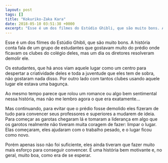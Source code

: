 ```yaml
---
layout: post
tags: []
title: "Kokuriko-Zaka Kara"
date: 2018-05-10 03:51:38 +0000
excerpt: "Esse é um dos filmes do Estúdio Ghibli, que são muito bons. A história conta fala de um grupo de estudantes que gostavam muito do prédio..."
---
```


Esse é um dos filmes do Estúdio Ghibli, que são muito bons. A história conta fala de um grupo de estudantes que gostavam muito do prédio onde ficavam os clubes do colégio deles, mas um dia os diretores resolveram demolir ele.

Os estudantes, que há anos viam aquele lugar como um centro para despertar a criatividade deles e toda a juventude que eles tem de sobra, não gostaram nada disso. Por outro lado com tantos clubes usando aquele lugar ele estava uma bagunça.

Ao mesmo tempo parece que rolou um romance ou algo bem sentimental nessa história, mas não me lembro agora o que era exatamente…

Mas continuando, para evitar que o prédio fosse demolido eles fizeram de tudo para convencer seus professores e superiores a mudarem de ideia. Para começar as garotas chegaram lá e tomaram a liderança em algo que os garotos realmente não tiveram muita coragem de fazer: limpar o lugar. Elas começaram, eles ajudaram com o trabalho pesado, e o lugar ficou como novo.

Porém apenas isso não foi suficiente, eles ainda tiveram que fazer muito mais esforço para conseguir convencer. É uma história bem motivante e, no geral, muito boa, como era de se esperar.
